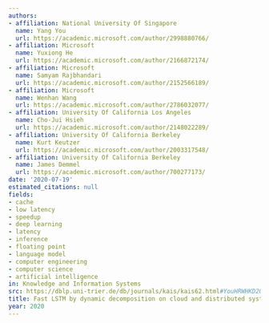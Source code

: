 ```yaml
---
authors:
- affiliation: National University Of Singapore
  name: Yang You
  url: https://academic.microsoft.com/author/2998880766/
- affiliation: Microsoft
  name: Yuxiong He
  url: https://academic.microsoft.com/author/2166872174/
- affiliation: Microsoft
  name: Samyam Rajbhandari
  url: https://academic.microsoft.com/author/2152566189/
- affiliation: Microsoft
  name: Wenhan Wang
  url: https://academic.microsoft.com/author/2786032077/
- affiliation: University Of California Los Angeles
  name: Cho-Jui Hsieh
  url: https://academic.microsoft.com/author/2148022289/
- affiliation: University Of California Berkeley
  name: Kurt Keutzer
  url: https://academic.microsoft.com/author/2003317548/
- affiliation: University Of California Berkeley
  name: James Demmel
  url: https://academic.microsoft.com/author/700277173/
date: '2020-07-19'
estimated_citations: null
fields:
- cache
- low latency
- speedup
- deep learning
- latency
- inference
- floating point
- language model
- computer engineering
- computer science
- artificial intelligence
in: Knowledge and Information Systems
src: https://dblp.uni-trier.de/db/journals/kais/kais62.html#YouHRWHKD20
title: Fast LSTM by dynamic decomposition on cloud and distributed systems
year: 2020
---
```

